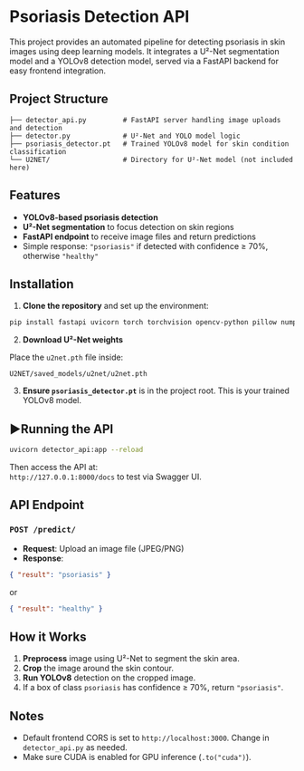 
# Psoriasis Detection API

This project provides an automated pipeline for detecting psoriasis in skin images using deep learning models. It integrates a U²-Net segmentation model and a YOLOv8 detection model, served via a FastAPI backend for easy frontend integration.

## Project Structure

```
├── detector_api.py         # FastAPI server handling image uploads and detection
├── detector.py             # U²-Net and YOLO model logic
├── psoriasis_detector.pt   # Trained YOLOv8 model for skin condition classification
└── U2NET/                  # Directory for U²-Net model (not included here)
```

## Features

- **YOLOv8-based psoriasis detection**
- **U²-Net segmentation** to focus detection on skin regions
- **FastAPI endpoint** to receive image files and return predictions
- Simple response: `"psoriasis"` if detected with confidence ≥ 70%, otherwise `"healthy"`

## Installation

1. **Clone the repository** and set up the environment:

```bash
pip install fastapi uvicorn torch torchvision opencv-python pillow numpy ultralytics
```

2. **Download U²-Net weights**

Place the `u2net.pth` file inside:
```
U2NET/saved_models/u2net/u2net.pth
```

3. **Ensure `psoriasis_detector.pt`** is in the project root. This is your trained YOLOv8 model.

## ▶Running the API

```bash
uvicorn detector_api:app --reload
```

Then access the API at:  
`http://127.0.0.1:8000/docs` to test via Swagger UI.

## API Endpoint

### `POST /predict/`

- **Request**: Upload an image file (JPEG/PNG)
- **Response**:
```json
{ "result": "psoriasis" }
```
or
```json
{ "result": "healthy" }
```

## How it Works

1. **Preprocess** image using U²-Net to segment the skin area.
2. **Crop** the image around the skin contour.
3. **Run YOLOv8** detection on the cropped image.
4. If a box of class `psoriasis` has confidence ≥ 70%, return `"psoriasis"`.

## Notes

- Default frontend CORS is set to `http://localhost:3000`. Change in `detector_api.py` as needed.
- Make sure CUDA is enabled for GPU inference (`.to("cuda")`).

